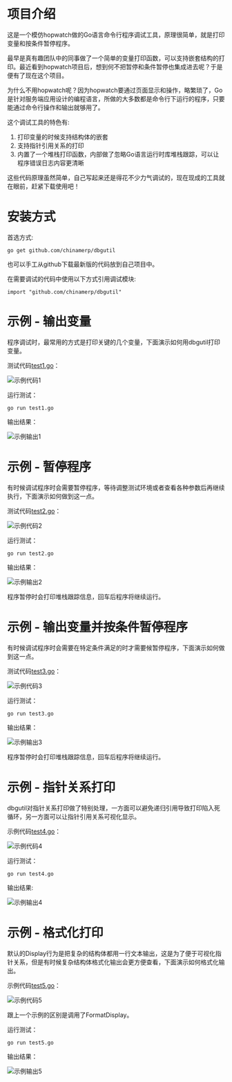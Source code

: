 项目介绍
========

这是一个模仿hopwatch做的Go语言命令行程序调试工具，原理很简单，就是打印变量和按条件暂停程序。

最早是真有趣团队中的同事做了一个简单的变量打印函数，可以支持嵌套结构的打印。最近看到hopwatch项目后，想到何不把暂停和条件暂停也集成进去呢？于是便有了现在这个项目。

为什么不用hopwatch呢？因为hopwatch要通过页面显示和操作，略繁琐了，Go是针对服务端应用设计的编程语言，所做的大多数都是命令行下运行的程序，只要能通过命令行操作和输出就够用了。

这个调试工具的特色有:

1. 打印变量的时候支持结构体的嵌套
2. 支持指针引用关系的打印
3. 内置了一个堆栈打印函数，内部做了忽略Go语言运行时库堆栈跟踪，可以让程序错误日志内容更清晰

这些代码原理虽然简单，自己写起来还是得花不少力气调试的，现在现成的工具就在眼前，赶紧下载使用吧！

安装方式
========

首选方式:

	go get github.com/chinamerp/dbgutil

也可以手工从github下载最新版的代码放到自己项目中。

在需要调试的代码中使用以下方式引用调试模块:

	import "github.com/chinamerp/dbgutil"

示例 - 输出变量
=======

程序调试时，最常用的方式是打印关键的几个变量，下面演示如何用dbgutil打印变量。

测试代码[test1.go](http://dl.dropboxusercontent.com/s/jj5mtnbwcqv51r6/test1.go)：

![示例代码1](http://dl.dropboxusercontent.com/s/zedzgp79zsg08rt/code1.png)

运行测试：

	go run test1.go

输出结果：

![示例输出1](http://dl.dropboxusercontent.com/s/p1ip1rlbsa4qbux/output1.png)

示例 - 暂停程序
========

有时候调试程序时会需要暂停程序，等待调整测试环境或者查看各种参数后再继续执行，下面演示如何做到这一点。

测试代码[test2.go](http://dl.dropboxusercontent.com/s/2pj04sqqxiiisxr/test2.go)：

![示例代码2](http://dl.dropboxusercontent.com/s/dnem9ewlsxijjiv/code2.png)

运行测试：

	go run test2.go

输出结果：

![示例输出2](http://dl.dropboxusercontent.com/s/cjawd5k9z4fnbly/output2.png)

程序暂停时会打印堆栈跟踪信息，回车后程序将继续运行。

示例 - 输出变量并按条件暂停程序
========

有时候调试程序时会需要在特定条件满足的时才需要候暂停程序，下面演示如何做到这一点。

测试代码[test3.go](http://dl.dropboxusercontent.com/s/o3x8faa7hrwqspv/test3.go)：

![示例代码3](http://dl.dropboxusercontent.com/s/k1gmalmuy5skhsz/code3.png)

运行测试：

	go run test3.go

输出结果：

![示例输出3](http://dl.dropboxusercontent.com/s/cfi5mgn2fd1oxjc/output3.png)

程序暂停时会打印堆栈跟踪信息，回车后程序将继续运行。

示例 - 指针关系打印
========

dbgutil对指针关系打印做了特别处理，一方面可以避免递归引用导致打印陷入死循环，另一方面可以让指针引用关系可视化显示。

示例代码[test4.go](http://dl.dropboxusercontent.com/s/2tfyxqiijdwu6ee/test4.go)：

![示例代码4](http://dl.dropboxusercontent.com/s/rv0jdeccsbx4mcp/code4.png)

运行测试：

	go run test4.go

输出结果:

![示例输出4](http://dl.dropboxusercontent.com/s/6dcvhntt4t4q2xq/output4.png)

示例 - 格式化打印
========

默认的Display行为是把复杂的结构体都用一行文本输出，这是为了便于可视化指针关系，但是有时候复杂结构体格式化输出会更方便查看，下面演示如何格式化输出。

示例代码[test5.go](http://dl.dropboxusercontent.com/s/vrm0k72tuee3siz/test5.go)：

![示例代码5](http://dl.dropboxusercontent.com/s/11eg8tcvc6hcg4n/code5.png)

跟上一个示例的区别是调用了FormatDisplay。

运行测试：

	go run test5.go

输出结果：

![示例输出5](http://dl.dropboxusercontent.com/s/pqdxxx43rmtlzql/output5.png?i=1)
